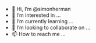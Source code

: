 - 👋 Hi, I’m @simonherman
- 👀 I’m interested in ...
- 🌱 I’m currently learning ...
- 💞️ I’m looking to collaborate on ...
- 📫 How to reach me ...

<!---
simonherman/simonherman is a ✨ special ✨ repository because its `README.md` (this file) appears on your GitHub profile.
You can click the Preview link to take a look at your changes.
--->
